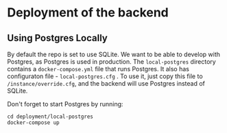 # Deployment of the backend

## Using Postgres Locally
By default the repo is set to use SQLite. We want to be able to develop with Postgres, as Postgres is used in production. 
The `local-postgres` directory contains a `docker-compose.yml` file that runs Postgres. It also has configuraton file - `local-postgres.cfg` . To use it, just copy this file to `/instance/override.cfg`, and the backend will use Postgres instead of SQLite.

Don't forget to start Postgres by running:
```
cd deployment/local-postgres
docker-compose up
```
